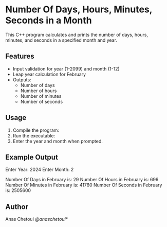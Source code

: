 # Number Of Days, Hours, Minutes, Seconds in a Month

This C++ program calculates and prints the number of days, hours, minutes, and seconds in a specified month and year.

## Features

- Input validation for year (1-2099) and month (1-12)
- Leap year calculation for February
- Outputs:
  - Number of days
  - Number of hours
  - Number of minutes
  - Number of seconds

## Usage

1. Compile the program:
2. Run the executable:
3. Enter the year and month when prompted.

## Example Output

Enter Year: 2024
Enter Month: 2

Number Of Days    in February is: 29
Number Of Hours   in February is: 696
Number Of Minutes in February is: 41760
Number Of Seconds in February is: 2505600

## Author

Anas Chetoui *@anaschetoui**
